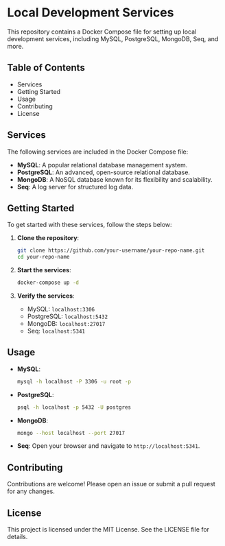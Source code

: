 # Local Development Services

This repository contains a Docker Compose file for setting up local development services, including MySQL, PostgreSQL, MongoDB, Seq, and more.

## Table of Contents

- Services
- Getting Started
- Usage
- Contributing
- License

## Services

The following services are included in the Docker Compose file:

- **MySQL**: A popular relational database management system.
- **PostgreSQL**: An advanced, open-source relational database.
- **MongoDB**: A NoSQL database known for its flexibility and scalability.
- **Seq**: A log server for structured log data.

## Getting Started

To get started with these services, follow the steps below:

1. **Clone the repository**:
    ```sh
    git clone https://github.com/your-username/your-repo-name.git
    cd your-repo-name
    ```

2. **Start the services**:
    ```sh
    docker-compose up -d
    ```

3. **Verify the services**:
    - MySQL: `localhost:3306`
    - PostgreSQL: `localhost:5432`
    - MongoDB: `localhost:27017`
    - Seq: `localhost:5341`

## Usage

- **MySQL**:
    ```sh
    mysql -h localhost -P 3306 -u root -p
    ```

- **PostgreSQL**:
    ```sh
    psql -h localhost -p 5432 -U postgres
    ```

- **MongoDB**:
    ```sh
    mongo --host localhost --port 27017
    ```

- **Seq**:
    Open your browser and navigate to `http://localhost:5341`.

## Contributing

Contributions are welcome! Please open an issue or submit a pull request for any changes.

## License

This project is licensed under the MIT License. See the LICENSE file for details.
